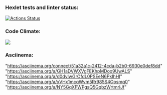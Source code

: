 ### Hexlet tests and linter status:
[![Actions Status](https://github.com/irinaPilkova/python-project-lvl1/workflows/hexlet-check/badge.svg)](https://github.com/irinaPilkova/python-project-lvl1/actions)

### Code Climate:
<a href="https://codeclimate.com/github/irinaPilkova/python-project-lvl1/maintainability"><img src="https://api.codeclimate.com/v1/badges/43561ada62a82e93237d/maintainability" /></a>

### Asciinema:
"https://asciinema.org/connect/51a32a1c-2412-4cda-b2b0-6930e0def8dd"
"https://asciinema.org/a/GH1aDVWXVgFEKhpMDoo9UwALS"
"https://asciinema.org/a/d0dvlwGrOfdL0PSEeN6PkIhHI"
"https://asciinema.org/a/xVHx1mcqWvm5Rr985S4Oosmq0"
"https://asciinema.org/a/NY5GqXFWPgsQ5GqbzWrtmrlJf"
